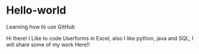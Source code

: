 # Hello-world
Learning how to use GitHub

Hi there! I Like to code Userforms in Excel, also I like python, java and SQL, 
I will share some of my work Here!!
